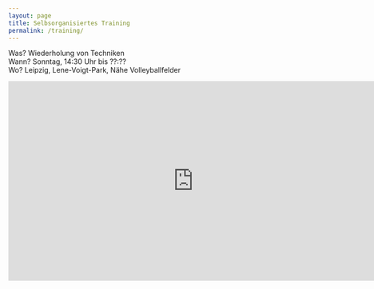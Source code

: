 ```yaml
---
layout: page
title: Selbsorganisiertes Training
permalink: /training/
---
```


Was? Wiederholung von Techniken  
Wann? Sonntag, 14:30 Uhr bis ??:??  
Wo? Leipzig, Lene-Voigt-Park, Nähe Volleyballfelder

<iframe id="anmeldung" src="http://www.sandalas.de/projects/hfl/index.html" frameBorder="0" onload="AdjustIframeHeightOnLoad()" width="740px" height="400px">
	<p>Dein Browser unterstützt IFrames nicht.</p>
</iframe>

